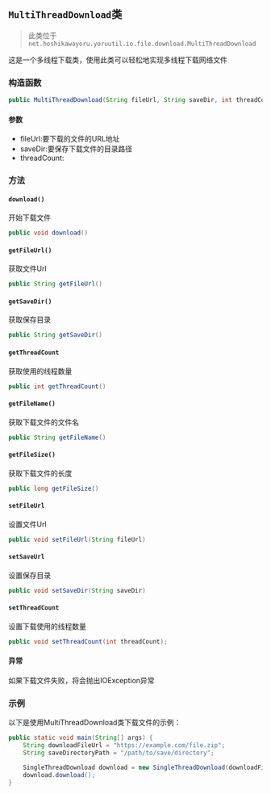 ## `MultiThreadDownload`类
> 此类位于 `net.hoshikawayoru.yoruutil.io.file.download.MultiThreadDownload`

这是一个多线程下载类，使用此类可以轻松地实现多线程下载网络文件

### 构造函数
```java
public MultiThreadDownload(String fileUrl, String saveDir, int threadCount)
```

#### 参数
- fileUrl:要下载的文件的URL地址
- saveDir:要保存下载文件的目录路径
- threadCount:

### 方法
#### `download()`
开始下载文件
```java
public void download()
```

#### `getFileUrl()`
获取文件Url
```java
public String getFileUrl()
```

#### `getSaveDir()`
获取保存目录
```java
public String getSaveDir()
```

#### `getThreadCount`
获取使用的线程数量
```java
public int getThreadCount()
```

#### `getFileName()`
获取下载文件的文件名
```java
public String getFileName()
```

#### `getFileSize()`
获取下载文件的长度
```java
public long getFileSize()
```

#### `setFileUrl`
设置文件Url
```java
public void setFileUrl(String fileUrl)
```

#### `setSaveUrl`
设置保存目录
```java
public void setSaveDir(String saveDir)
```

#### `setThreadCount`
设置下载使用的线程数量
```java
public void setThreadCount(int threadCount);
```

#### 异常
如果下载文件失败，将会抛出IOException异常

### 示例
以下是使用MultiThreadDownload类下载文件的示例：
```java
public static void main(String[] args) {
    String downloadFileUrl = "https://example.com/file.zip";
    String saveDirectoryPath = "/path/to/save/directory";

    SingleThreadDownload download = new SingleThreadDownload(downloadFileUrl, saveDirectoryPath, 5);
    download.download();
}
```